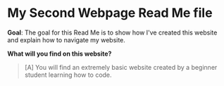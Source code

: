 # My Second Webpage Read Me file

**Goal**: The goal for this Read Me is to show how I've created this website and explain how to navigate my website.

**What will you find on this website?**

> [A] You will find an extremely basic website created by a beginner student learning how to code.
